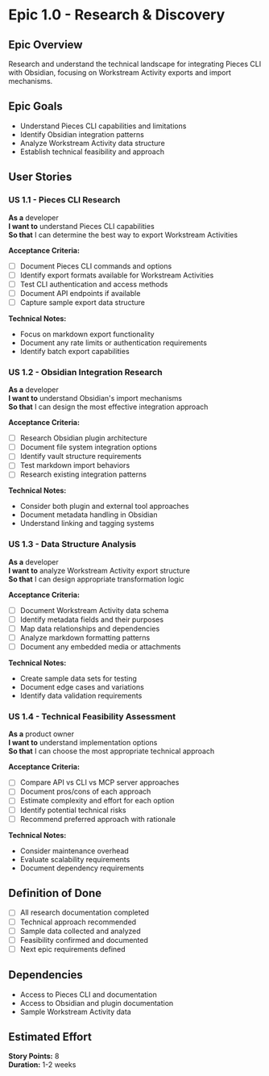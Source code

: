 # Epic 1.0 - Research & Discovery

## Epic Overview
Research and understand the technical landscape for integrating Pieces CLI with Obsidian, focusing on Workstream Activity exports and import mechanisms.

## Epic Goals
- Understand Pieces CLI capabilities and limitations
- Identify Obsidian integration patterns
- Analyze Workstream Activity data structure
- Establish technical feasibility and approach

## User Stories

### US 1.1 - Pieces CLI Research
**As a** developer  
**I want to** understand Pieces CLI capabilities  
**So that** I can determine the best way to export Workstream Activities  

**Acceptance Criteria:**
- [ ] Document Pieces CLI commands and options
- [ ] Identify export formats available for Workstream Activities
- [ ] Test CLI authentication and access methods
- [ ] Document API endpoints if available
- [ ] Capture sample export data structure

**Technical Notes:**
- Focus on markdown export functionality
- Document any rate limits or authentication requirements
- Identify batch export capabilities

### US 1.2 - Obsidian Integration Research
**As a** developer  
**I want to** understand Obsidian's import mechanisms  
**So that** I can design the most effective integration approach  

**Acceptance Criteria:**
- [ ] Research Obsidian plugin architecture
- [ ] Document file system integration options
- [ ] Identify vault structure requirements
- [ ] Test markdown import behaviors
- [ ] Research existing integration patterns

**Technical Notes:**
- Consider both plugin and external tool approaches
- Document metadata handling in Obsidian
- Understand linking and tagging systems

### US 1.3 - Data Structure Analysis
**As a** developer  
**I want to** analyze Workstream Activity export structure  
**So that** I can design appropriate transformation logic  

**Acceptance Criteria:**
- [ ] Document Workstream Activity data schema
- [ ] Identify metadata fields and their purposes
- [ ] Map data relationships and dependencies
- [ ] Analyze markdown formatting patterns
- [ ] Document any embedded media or attachments

**Technical Notes:**
- Create sample data sets for testing
- Document edge cases and variations
- Identify data validation requirements

### US 1.4 - Technical Feasibility Assessment
**As a** product owner  
**I want to** understand implementation options  
**So that** I can choose the most appropriate technical approach  

**Acceptance Criteria:**
- [ ] Compare API vs CLI vs MCP server approaches
- [ ] Document pros/cons of each approach
- [ ] Estimate complexity and effort for each option
- [ ] Identify potential technical risks
- [ ] Recommend preferred approach with rationale

**Technical Notes:**
- Consider maintenance overhead
- Evaluate scalability requirements
- Document dependency requirements

## Definition of Done
- [ ] All research documentation completed
- [ ] Technical approach recommended
- [ ] Sample data collected and analyzed
- [ ] Feasibility confirmed and documented
- [ ] Next epic requirements defined

## Dependencies
- Access to Pieces CLI and documentation
- Access to Obsidian and plugin documentation
- Sample Workstream Activity data

## Estimated Effort
**Story Points:** 8  
**Duration:** 1-2 weeks